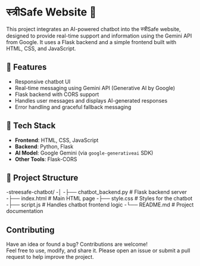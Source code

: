 # स्त्रीSafe Website 💬

This project integrates an AI-powered chatbot into the स्त्रीSafe website, designed to provide real-time support and information using the Gemini API from Google. It uses a Flask backend and a simple frontend built with HTML, CSS, and JavaScript.

## 🔧 Features

- Responsive chatbot UI
- Real-time messaging using Gemini API (Generative AI by Google)
- Flask backend with CORS support
- Handles user messages and displays AI-generated responses
- Error handling and graceful fallback messaging

## 🚀 Tech Stack

- **Frontend**: HTML, CSS, JavaScript
- **Backend**: Python, Flask
- **AI Model**: Google Gemini (via `google-generativeai` SDK)
- **Other Tools**: Flask-CORS

## 📂 Project Structure

-streesafe-chatbot/
-│
-├── chatbot_backend.py       # Flask backend server
-├── index.html               # Main HTML page
-├── style.css                # Styles for the chatbot
-├── script.js                # Handles chatbot frontend logic
-└── README.md                # Project documentation

##  Contributing
Have an idea or found a bug? Contributions are welcome!  
Feel free to use, modify, and share it.
Please open an issue or submit a pull request to help improve the project.
